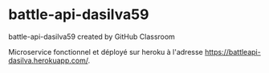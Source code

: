 # battle-api-dasilva59
battle-api-dasilva59 created by GitHub Classroom


Microservice fonctionnel et déployé sur heroku à l'adresse   https://battleapi-dasilva.herokuapp.com/.
